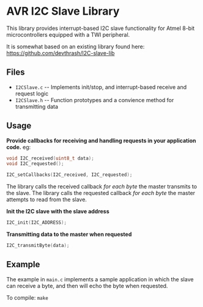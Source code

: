 # AVR I2C Slave Library

This library provides interrupt-based I2C slave functionality for Atmel 8-bit microcontrollers equipped with a TWI peripheral. 

It is somewhat based on an existing library found here: https://github.com/devthrash/I2C-slave-lib

Files
-----
* `I2CSlave.c` -- Implements init/stop, and interrupt-based receive and request logic
* `I2CSlave.h` -- Function prototypes and a convience method for transmitting data

Usage
-----
**Provide callbacks for receiving and handling requests in your application code.**
eg:
```c
void I2C_received(uint8_t data);
void I2C_requested();

I2C_setCallbacks(I2C_received, I2C_requested);
```

The library calls the received callback *for each byte* the master transmits to the slave.
The library calls the requested callback *for each byte* the master attempts to read from the slave.

**Init the I2C slave with the slave address**
```c
I2C_init(I2C_ADDRESS);
```

**Transmitting data to the master when requested**
```c
I2C_transmitByte(data);
```

Example
-------

The example in `main.c` implements a sample application in which the slave can receive a byte, 
and then will echo the byte when requested.

To compile:
`make`

